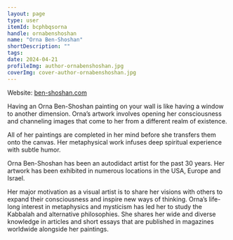 ```yaml
---
layout: page
type: user
itemId: bcphbqsorna
handle: ornabenshoshan
name: "Orna Ben-Shoshan"
shortDescription: ""
tags:
date: 2024-04-21
profileImg: author-ornabenshoshan.jpg
coverImg: cover-author-ornabenshoshan.jpg
---
```


Website: [ben-shoshan.com](https://www.ben-shoshan.com/en/)

Having an Orna Ben-Shoshan painting on your wall is like having a window to another dimension. Orna’s artwork involves opening her consciousness and channeling images that come to her from a different realm of existence.

All of her paintings are completed in her mind before she transfers them onto the canvas. Her metaphysical work infuses deep spiritual experience with subtle humor.

Orna Ben-Shoshan has been an autodidact artist for the past 30 years. Her artwork has been exhibited in numerous locations in the USA, Europe and Israel.

Her major motivation as a visual artist is to share her visions with others to expand their consciousness and inspire new ways of thinking. Orna’s life-long interest in metaphysics and mysticism has led her to study the Kabbalah and alternative philosophies. She shares her wide and diverse knowledge in articles and short essays that are published in magazines worldwide alongside her paintings.
